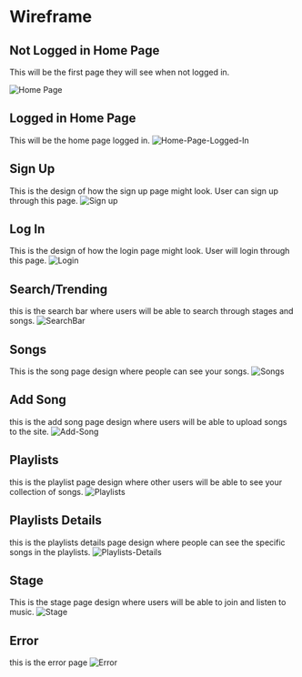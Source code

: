 # Wireframe
## Not Logged in Home Page
This will be the first page they will see when not logged in.

![Home Page](images/image.png)

## Logged in Home Page
This will be the home page logged in.
![Home-Page-Logged-In](images/main%20logged%20in.png)

## Sign Up
This is the design of how the sign up page might look. User can sign up through this page.
![Sign up](images/sign%20up%20dark.png)

## Log In
This is the design of how the login page might look. User will login through this page.
![Login](images/login%20light.png)

## Search/Trending
this is the search bar where users will be able to search through stages and songs.
![SearchBar](images/trending.png)

## Songs
This is the song page design where people can see your songs.
![Songs](images/songs.png)

## Add Song
this is the add song page design where users will be able to upload songs to the site.
![Add-Song](images/add%20song.png)

## Playlists
this is the playlist page design where other users will be able to see your collection of songs.
![Playlists](images/playlist.png)

## Playlists Details
this is the playlists details page design where people can see the specific songs in the playlists.
![Playlists-Details](images/playlist%20details.png)

## Stage
This is the stage page design where users will be able to join and listen to music.
![Stage](images/stage.png)

## Error
this is the error page
![Error](images/404.png)
